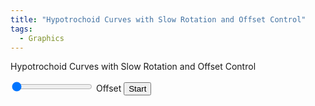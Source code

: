 ```yaml
---
title: "Hypotrochoid Curves with Slow Rotation and Offset Control"
tags:
  - Graphics
---
```


Hypotrochoid Curves with Slow Rotation and Offset Control

<canvas id="canvas" width="800" height="800"></canvas>
<input type="range" id="offsetSlider" min="1" max="240" value="1">
<label for="offsetSlider">Offset</label>
<button id="controlButton">Start</button>
<script>
    const canvas = document.getElementById('canvas');
    const ctx = canvas.getContext('2d');
    const width = canvas.width;
    const height = canvas.height;
    const offsetSlider = document.getElementById('offsetSlider');
    const controlButton = document.getElementById('controlButton');
    let offset = parseInt(offsetSlider.value);
    let isAnimating = false;
    let animationFrameId;
    offsetSlider.addEventListener('input', function() {
        offset = parseInt(this.value);
    });
    // Utility function to calculate the greatest common divisor (GCD)
    Math.gcd = function(a, b) {
        return b ? Math.gcd(b, a % b) : Math.abs(a);
    };
    function generateHypotrochoid(R, r, d, numPoints) {
        const points = [];
        const step = (2 * Math.PI * r / Math.gcd(R, r)) / numPoints;
        for (let t = 0; t < 2 * Math.PI * r / Math.gcd(R, r); t += step) {
            const x = (R - r) * Math.cos(t) + d * Math.cos(((R - r) / r) * t);
            const y = (R - r) * Math.sin(t) - d * Math.sin(((R - r) / r) * t);
            points.push({ x: width / 2 + x, y: height / 2 - y });
        }
        return points;
    }
    function rotatePoint(point, angle, cx, cy) {
        const cosAngle = Math.cos(angle);
        const sinAngle = Math.sin(angle);
        const dx = point.x - cx;
        const dy = point.y - cy;
        return {
            x: cx + dx * cosAngle - dy * sinAngle,
            y: cy + dx * sinAngle + dy * cosAngle
        };
    }
    function rotatePoints(points, angle, cx, cy) {
        return points.map(point => rotatePoint(point, angle, cx, cy));
    }
    const points1 = generateHypotrochoid(200, 40, 60, 240);
    let rotationAngle = 0;
    let rotationStep = 1 * Math.PI / 180;
    let rotationDirection = 1;
    const maxRotation = 720 * Math.PI / 180;
    function drawHypotrochoids() {
        const rotatedPoints2 = rotatePoints(generateHypotrochoid(300, 60, 100, 240), rotationAngle, width / 2, height / 2);
        ctx.clearRect(0, 0, width, height);
        for (let i = 0; i < points1.length - 1; i++) {
            const adjustedIndex = (i + offset) % points1.length;
            ctx.beginPath();
            ctx.moveTo(points1[i].x, points1[i].y);
            ctx.lineTo(rotatedPoints2[i].x, rotatedPoints2[i].y);
            ctx.lineTo(points1[adjustedIndex].x, points1[adjustedIndex].y);
            ctx.strokeStyle = 'rgba(0, 0, 255, 0.5)';
            ctx.stroke();
        }
        ctx.beginPath();
        ctx.moveTo(points1[0].x, points1[0].y);
        for (let i = 1; i < points1.length; i++) {
            ctx.lineTo(points1[i].x, points1[i].y);
        }
        ctx.strokeStyle = 'red';
        ctx.stroke();
        ctx.beginPath();
        ctx.moveTo(rotatedPoints2[0].x, rotatedPoints2[0].y);
        for (let i = 1; i < rotatedPoints2.length; i++) {
            ctx.lineTo(rotatedPoints2[i].x, rotatedPoints2[i].y);
        }
        ctx.strokeStyle = 'green';
        ctx.stroke();
    }
    function animate() {
        if (isAnimating) {
            drawHypotrochoids();
            rotationAngle += rotationStep * rotationDirection;
            if (rotationAngle >= maxRotation || rotationAngle <= -maxRotation) {
                rotationDirection *= -1;
            }
            animationFrameId = requestAnimationFrame(animate);
        }
    }
    controlButton.addEventListener('click', () => {
        isAnimating = !isAnimating;
        if (isAnimating) {
            controlButton.textContent = "Stop";
            animate();
        } else {
            controlButton.textContent = "Start";
            cancelAnimationFrame(animationFrameId);
        }
    });
</script>
